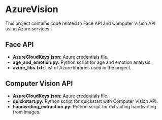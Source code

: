 # AzureVision

This project contains code related to Face API and Computer Vision API using Azure services.

## Face API

- **AzureCloudKeys.json:** Azure credentials file.
- **age_and_emotion.py:** Python script for age and emotion analysis.
- **azure_libs.txt:** List of Azure libraries used in the project.

## Computer Vision API

- **AzureCloudKeys.json:** Azure credentials file.
- **quickstart.py:** Python script for quickstart with Computer Vision API.
- **handwriting_extraction.py:** Python script for extracting handwriting from images.
